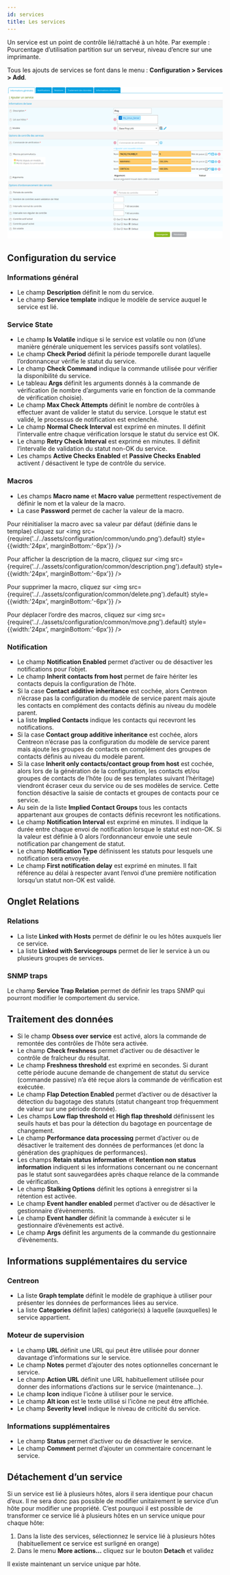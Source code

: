 ```yaml
---
id: services
title: Les services
---
```


Un service est un point de contrôle lié/rattaché à un hôte. Par exemple : Pourcentage d’utilisation partition sur un
serveur, niveau d’encre sur une imprimante.

Tous les ajouts de services se font dans le menu : **Configuration > Services > Add**.

![image](../../assets/configuration/03addservice.png)

## Configuration du service

### Informations général

* Le champ **Description** définit le nom du service.
* Le champ **Service template** indique le modèle de service auquel le service est lié.

### Service State

* Le champ **Is Volatile**  indique si le service est volatile ou non (d’une manière générale uniquement les services
passifs sont volatiles).
* Le champ **Check Period** définit la période temporelle durant laquelle l’ordonnanceur vérifie le statut du service.
* Le champ **Check Command** indique la commande utilisée pour vérifier la disponibilité du service.
* Le tableau **Args** définit les arguments donnés à la commande de vérification (le nombre d’arguments varie en
fonction de la commande de vérification choisie).
* Le champ **Max Check Attempts** définit le nombre de contrôles à effectuer avant de valider le statut du service.
Lorsque le statut est validé, le processus de notification est enclenché.
* Le champ **Normal Check Interval** est exprimé en minutes. Il définit l’intervalle entre chaque vérification lorsque
le statut du service est OK.
* Le champ **Retry Check Interval** est exprimé en minutes. Il définit l’intervalle de validation du statut non-OK du service.
* Les champs **Active Checks Enabled** et **Passive Checks Enabled** activent / désactivent le type de contrôle du service.

### Macros

* Les champs **Macro name** et **Macro value** permettent respectivement de définir le nom et la valeur de la macro.
* La case **Password** permet de cacher la valeur de la macro.

Pour réinitialiser la macro avec sa valeur par défaut (définie dans le templae) cliquez sur <img src={require('../../assets/configuration/common/undo.png').default} style={{width:'24px', marginBottom:'-6px'}} />

Pour afficher la description de la macro, cliquez sur <img src={require('../../assets/configuration/common/description.png').default} style={{width:'24px', marginBottom:'-6px'}} />

Pour supprimer la macro, cliquez sur <img src={require('../../assets/configuration/common/delete.png').default} style={{width:'24px', marginBottom:'-6px'}} />

Pour déplacer l’ordre des macros, cliquez sur <img src={require('../../assets/configuration/common/move.png').default} style={{width:'24px', marginBottom:'-6px'}} />

### Notification

* Le champ **Notification Enabled** permet d’activer ou de désactiver les notifications pour l’objet.
* Le champ **Inherit contacts from host** permet de faire hériter les contacts depuis la configuration de l’hôte.
* Si la case **Contact additive inheritance** est cochée, alors Centreon n’écrase pas la configuration du modèle de
service parent mais ajoute les contacts en complément des contacts définis au niveau du modèle parent.
* La liste **Implied Contacts** indique les contacts qui recevront les notifications.
* Si la case **Contact group additive inheritance** est cochée, alors Centreon n’écrase pas la configuration du modèle
de service parent mais ajoute les groupes de contacts en complément des groupes de contacts définis au niveau du
modèle parent.
* Si la case **Inherit only contacts/contact group from host** est cochée, alors lors de la génération de la
configuration, les contacts et/ou groupes de contacts de l’hôte (ou de ses templates suivant l’héritage) viendront
écraser ceux du service ou de ses modèles de service. Cette fonction désactive la saisie de contacts et groupes de
contacts pour ce service.
* Au sein de la liste **Implied Contact Groups** tous les contacts appartenant aux groupes de contacts définis recevront
les notifications.
* Le champ **Notification Interval** est exprimé en minutes. Il indique la durée entre chaque envoi de notification
lorsque le statut est non-OK. Si la valeur est définie à 0 alors l’ordonnanceur envoie une seule notification par
changement de statut.
* Le champ **Notification Type** définissent les statuts pour lesquels une notification sera envoyée.
* Le champ **First notification delay** est exprimé en minutes. Il fait référence au délai à respecter avant l’envoi
d’une première notification lorsqu’un statut non-OK est validé.

## Onglet Relations

### Relations

* La liste **Linked with Hosts** permet de définir le ou les hôtes auxquels lier ce service.
* La liste **Linked with Servicegroups** permet de lier le service à un ou plusieurs groupes de services.

### SNMP traps

Le champ **Service Trap Relation** permet de définir les traps SNMP qui pourront modifier le comportement du service.

## Traitement des données

* Si le champ **Obsess over service** est activé, alors la commande de remontée des contrôles de l’hôte sera activée.
* Le champ **Check freshness** permet d’activer ou de désactiver le contrôle de fraîcheur du résultat.
* Le champ **Freshness threshold** est exprimé en secondes. Si durant cette période aucune demande de changement de
statut du service (commande passive) n’a été reçue alors la commande de vérification est exécutée.
* Le champ **Flap Detection Enabled** permet d’activer ou de désactiver la détection du bagotage des statuts (statut
changeant trop fréquemment de valeur sur une période donnée).
* Les champs **Low flap threshold** et **High flap threshold** définissent les seuils hauts et bas pour la détection du
bagotage en pourcentage de changement.
* Le champ **Performance data processing** permet d’activer ou de désactiver le traitement des données de performances
(et donc la génération des graphiques de performances).
* Les champs **Retain status information** et **Retention non status information** indiquent si les informations
concernant ou ne concernant pas le statut sont sauvegardées après chaque relance de la commande de vérification.
* Le champ **Stalking Options** définit les options à enregistrer si la rétention est activée.
* Le champ **Event handler enabled** permet d’activer ou de désactiver le gestionnaire d’évènements.
* Le champ **Event handler** définit la commande à exécuter si le gestionnaire d’évènements est activé.
* Le champ **Args** définit les arguments de la commande du gestionnaire d’évènements.

## Informations supplémentaires du service

### Centreon

* La liste **Graph template** définit le modèle de graphique à utiliser pour présenter les données de performances
liées au service.
* La liste **Categories** définit la(les) catégorie(s) à laquelle (auxquelles) le service appartient.

### Moteur de supervision

* Le champ **URL** définit une URL qui peut être utilisée pour donner davantage d’informations sur le service.
* Le champ **Notes** permet d’ajouter des notes optionnelles concernant le service.
* Le champ **Action URL** définit une URL habituellement utilisée pour donner des informations d’actions sur le service
(maintenance...).
* Le champ **Icon** indique l’icône à utiliser pour le service.
* Le champ **Alt icon** est le texte utilisé si l’icône ne peut être affichée.
* Le champ **Severity level** indique le niveau de criticité du service.

### Informations supplémentaires

* Le champ **Status** permet d’activer ou de désactiver le service.
* Le champ **Comment** permet d’ajouter un commentaire concernant le service.

## Détachement d’un service

Si un service est lié à plusieurs hôtes, alors il sera identique pour chacun d’eux. Il ne sera donc pas possible de
modifier unitairement le service d’un hôte pour modifier une propriété. C’est pourquoi il est possible de transformer
ce service lié à plusieurs hôtes en un service unique pour chaque hôte:

1. Dans la liste des services, sélectionnez le service lié à plusieurs hôtes (habituellement ce service est surligné en
orange)
2. Dans le menu **More actions...** cliquez sur le bouton **Detach** et validez

Il existe maintenant un service unique par hôte.
